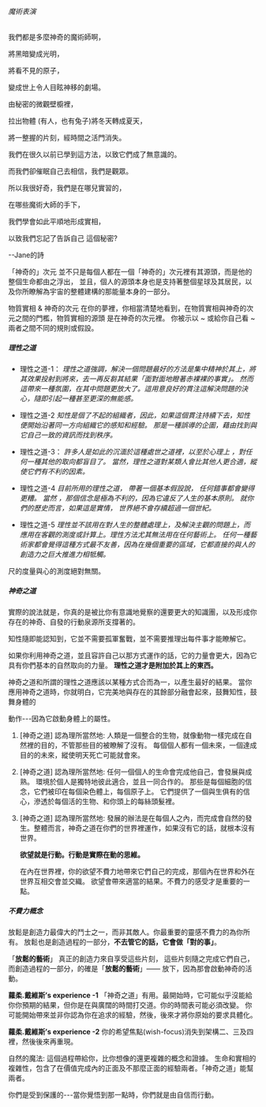 ###### 魔術表演

我們都是多麼神奇的魔術師啊，

將黑暗變成光明，

將看不見的原子，

變成世上令人目眩神移的劇場。

由秘密的微觀壁櫥裡，

拉出物體 (有人，也有兔子)將冬天轉成夏天，

將一整握的片刻，經時間之活門消失。

我們在很久以前已學到這方法，以致它們成了無意識的。

而我們卻催眠自己去相信，我們是觀眾。

所以我很好奇，我們是在哪兒實習的，

在哪些魔術大師的手下，

我們學會如此平順地形成實相，

以致我們忘記了告訴自己 這個秘密?

--Jane的詩


「神奇的」次元
並不只是每個人都在一個「神奇的」次元裡有其源頭，而是他的整個生命都由之浮出，
並且，個人的源頭本身也是支持著整個星球及其居民，以及你所瞭解為宇宙的整體建構的那能量本身的一部分。

物質實相 & 神奇的次元
在你的夢裡，你相當清楚地看到，在物質實相與神奇的次元之間的門檻，物質實相的源頭  是在神奇的次元裡。
你被示以 ~ 或給你自己看 ~ 兩者之間不同的規則或假設。



##### 理性之道

- 理性之道-1：
  *理性之道強調，解決一個問題最好的方法是集中精神於其上，將其效果投射到將來，去一再反芻其結果「面對面地瞪著赤裸裸的事實」。*
  *然而這帶來一種氛圍，在其中問題更放大了。這用意良好的貫注這解決問題的決心，隨即引起一種甚至更深的無能感。*

- 理性之道-2
  *知性是個了不起的組織者，因此，如果這個貫注持續下去，知性便開始沿著同一方向組織它的感知和經驗。*
  *那是一種誤導的企圖，藉由找到與它自己一致的資訊而找到秩序。*

- 理性之道-3：
  *許多人是如此的沉湎於這種處世之道裡，以至於心理上 ，對任何一種其他的取向都盲目了。*
  *當然，理性之道對某類人會比其他人更合適，縱使它們有不利的因素。*

- 理性之道-4
  *目前所用的理性之道， 帶著一個基本假設說， 任何錯事都會變得更糟。* 
  *當然 ，那個信念是極為不利的，因為它違反了人生的基本原則。*
  *就你們的歷史而言，如果這是實情， 世界絕不會存續超過一個世紀。*

- 理性之道-5
  *理性並不該用在對人生的整體處理上，及解決主觀的問題上，而應用在客觀的測度或計算上。理性方法尤其無法用在任何藝術上。*
  *任何一種藝術家都會覺得這種方式最不友善，因為在幾個重要的區域，它都直接的與人的創造力之巨大推進力相牴觸。*

尺的度量與心的測度絕對無關。

##### 神奇之道

實際的說法就是，你真的是被比你有意識地覺察的還要更大的知識團，以及形成你存在的神奇、自發的行動泉源所支撐著的。

知性隨即能認知到，它並不需要孤軍奮戰，並不需要推理出每件事才能瞭解它。



如果你利用神奇之道，並且容許自己以那方式運作的話，它的力量會更大，因為它具有你們基本的自然取向的力量。
**理性之道才是附加於其上的東西。**

神奇之道和所謂的理性之道應該以某種方式合而為一，以產生最好的結果。
當你應用神奇之道時，你就明白，它完美地與存在的其餘部分融會起來，鼓舞知性，鼓舞身體的

動作---因為它啟動身體上的屬性。

1. [神奇之道] 認為理所當然地:
   人類是一個整合的生物，就像動物一樣完成在自然裡的目的，不管那些目的被瞭解了沒有。
   每個個人都有一個未來，一個達成目的的未來，縱使明天死亡可能就會來。

2. [神奇之道] 認為理所當然地:
   任何一個個人的生命會完成他自己，會發展與成熟。 環境於個人是獨特地彼此適合，並且一同合作的。
   那些是每個細胞的信念，它們被印在每個染色體上，每個原子上。 它們提供了一個與生俱有的信心，滲透於每個活的生物、和你頭上的每絲頭髮裡。

3. [神奇之道] 認為理所當然地:
   發展的辦法是在每個人之內，而完成會自然的發生。整體而言，神奇之道在你們的世界裡運作，如果沒有它的話，就根本沒有世界。

   **欲望就是行動。行動是實際在動的思維。**

   在內在世界裡，你的欲望不費力地帶來它們自己的完成，那個內在世界和外在世界互相交會並交織。
   欲望會帶來適當的結果。不費力的感受才是重要的一點。

##### 不費力概念

放鬆是創造力最偉大的鬥士之一，而非其敵人。你最重要的靈感不費力的為你所有。
放鬆也是創造過程的一部分，**不去管它的話，它會做「對的事」**。

「**放鬆的藝術**」
真正的創造力來自享受這些片刻， 這些片刻隨之完成它們自己，而創造過程的一部分，的確是「**放鬆的藝術**」—— 放下，因為那會啟動神奇的活動。

**蘿柔.戴維斯’s experience -1**
「神奇之道」有用。最開始時，它可能似乎沒能給你你預期的結果，但你是在與廣闊的時間打交道。你的時間表可能必須改變。
 你可能開始帶來並非你認為你在追求的經驗，然後，後來才將你原始的要求具體化。

**蘿柔.戴維斯’s experience -2**
你的希望焦點(wish-focus)消失到架構二、三及四裡，然後後來再重現。

自然的魔法: 這個過程帶給你，比你想像的還更複雜的概念和證據。
生命和實相的複雜性，包含了在價值完成內的正面及不那麼正面的經驗兩者。「神奇之道」能幫兩者。

你們是受到保護的---當你覺悟到那一點時，你們就是由自信而行動。
